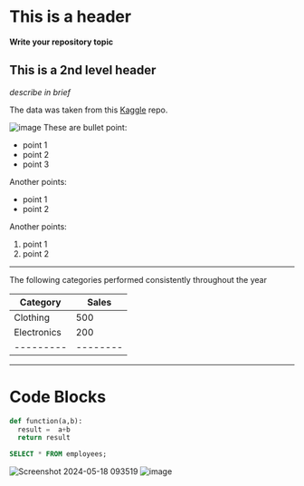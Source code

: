 # This is a header
__Write your repository topic__
## This is a 2nd level header
_describe in brief_


The data was taken from this [Kaggle](https://www.kaggle.com/datasets/fahadrehman07/retail-transaction-dataset) repo. 



![image](https://media.istockphoto.com/id/1314210006/photo/grocery-store-shop-in-vintage-style-with-fruit-and-vegetables-crates-on-the-street.jpg?s=612x612&w=0&k=20&c=UFL3bRQkWH7dt6EMLswvM4u8-1sPQU9T5IFHXuBbClU=)
These are bullet point:

- point 1
- point 2
- point 3

Another points:

* point 1
* point 2

Another points:

1. point 1
2. point 2
---
The following categories performed consistently throughout the year

| Category | Sales |
| ---------|--------|
| Clothing | 500 |
| Electronics | 200 |
| ---------|--------|
---
# Code Blocks

```python
def function(a,b):
  result =  a+b
  return result
```


```sql
SELECT * FROM employees;
```

![Screenshot 2024-05-18 093519](https://github.com/iamtanzeel/ecommerce_analysis/assets/125236453/6f893e0b-5df4-4f9f-8f35-4443f6ee33ac)
![image](https://ibb.co/BgZRN72)

